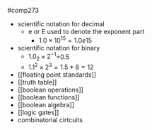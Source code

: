 #comp273 
- scientific notation for decimal
	- e or E used to denote the exponent part
		- $1.0\times 10^{15} = 1.0e15$
- scientific notation for binary
	- $1.0_2\times 2^{-1}$=0.5
	- $1.1^2\times 2^3=1.5*8=12$
- [[floating point standards]]
- [[truth table]]
- [[boolean operations]]
- [[boolean functions]]
- [[boolean algebra]]
- [[logic gates]]
- combinatorial cirtcuits